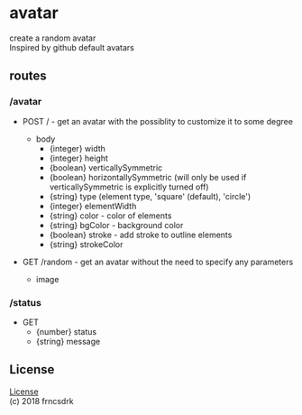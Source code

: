 avatar
===

create a random avatar  
Inspired by github default avatars

## routes

### /avatar

- POST / - get an avatar with the possiblity to customize it to some degree
  - body
    - {integer} width
    - {integer} height
    - {boolean} verticallySymmetric
    - {boolean} horizontallySymmetric (will only be used if verticallySymmetric is explicitly turned off)
    - {string}  type (element type, 'square' (default), 'circle')
    - {integer} elementWidth
    - {string}  color - color of elements
    - {string}  bgColor - background color
    - {boolean} stroke - add stroke to outline elements
    - {string}  strokeColor

- GET /random - get an avatar without the need to specify any parameters
  - image


### /status

- GET
  - {number} status
  - {string} message

## License

[License](https://github.com/frncsdrk/avatar/blob/master/LICENSE)  
(c) 2018 frncsdrk
